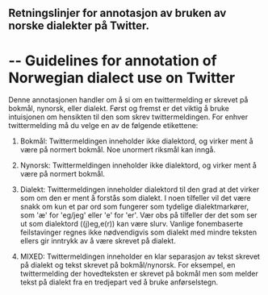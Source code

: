 ## Retningslinjer for annotasjon av bruken av norske dialekter på Twitter.
-- Guidelines for annotation of Norwegian dialect use on Twitter
======================================================================

Denne annotasjonen handler om å si om en twittermelding er skrevet på bokmål, nynorsk, eller dialekt. Først og fremst er det viktig å bruke intuisjonen om hensikten til den som skrev twittermeldingen. For enhver twittermelding må du velge en av de følgende etikettene:

1. Bokmål: Twittermeldingen inneholder ikke dialektord, og virker ment å være på normert bokmål. Noe unormert riksmål kan inngå.

2. Nynorsk: Twittermeldingen inneholder ikke dialektord, og virker ment å være på normert bokmål.

3. Dialekt: Twittermeldingen inneholder dialektord til den grad at det virker som om den er ment å forstås som dialekt. I noen tilfeller vil det være snakk om kun et par ord som fungerer som tydelige dialektmarkører, som 'æ' for 'eg/jeg' eller 'e' for 'er'. Vær obs på tilfeller der det som ser ut som dialektord ((j)eg,e(r)) kan være slurv. Vanlige fonembaserte feilstavinger regnes ikke nødvendigvis som dialekt med mindre teksten ellers gir inntrykk av å være skrevet på dialekt.

4. MIXED: Twittermeldingen inneholder en klar separasjon av tekst skrevet på dialekt og tekst skrevet på bokmål/nynorsk. For eksempel, en twittermelding der hovedteksten er skrevet på bokmål men som melder tekst på dialekt fra en tredjepart ved å bruke anførselstegn.
